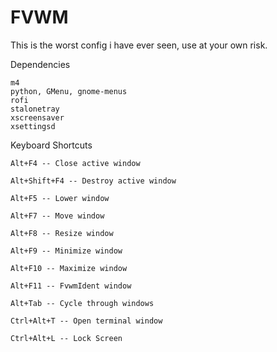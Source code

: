 # FVWM
This is the worst config i have ever seen, use at your own risk.


Dependencies

    m4
    python, GMenu, gnome-menus
    rofi
    stalonetray
    xscreensaver
    xsettingsd

Keyboard Shortcuts

    Alt+F4 -- Close active window

    Alt+Shift+F4 -- Destroy active window

    Alt+F5 -- Lower window

    Alt+F7 -- Move window

    Alt+F8 -- Resize window

    Alt+F9 -- Minimize window

    Alt+F10 -- Maximize window

    Alt+F11 -- FvwmIdent window

    Alt+Tab -- Cycle through windows

    Ctrl+Alt+T -- Open terminal window

    Ctrl+Alt+L -- Lock Screen
